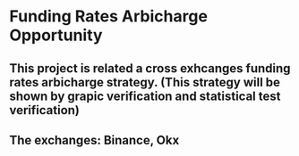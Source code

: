 # Funding Rates Arbicharge Opportunity
## This project is related a cross exhcanges funding rates arbicharge strategy. (This strategy will be shown by grapic verification and statistical test verification)
## The exchanges: Binance, Okx
